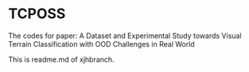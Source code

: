 # TCPOSS
The codes for paper: A Dataset and Experimental Study towards Visual Terrain Classification with OOD Challenges in Real World

This is readme.md of xjhbranch.